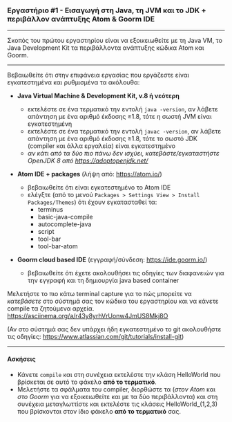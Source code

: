 ### Εργαστήριο #1 - Εισαγωγή στη Java, τη JVM και το JDK + περιβάλλον ανάπτυξης Atom & Goorm IDE
___
Σκοπός του πρώτου εργαστηρίου είναι να εξοικειωθείτε με τη Java VM, το Java Development Kit τα περιβάλλοντα ανάπτυξης κώδικα Atom και Goorm.

___
Βεβαιωθείτε ότι στην επιφάνεια εργασίας που εργάζεστε είναι εγκατεστημένα και ρυθμισμένα τα ακόλουθα:
* **Java Virtual Machine & Development Kit, v.8 ή νεότερη**
  * εκτελέστε σε ένα τερματικό την εντολή `java -version`, αν λάβετε απάντηση με ένα αριθμό έκδοσης ≥1.8, τότε η σωστή JVM είναι εγκατεστημένη
  * εκτελέστε σε ένα τερματικό την εντολή `javac -version`, αν λάβετε απάντηση με ένα αριθμό έκδοσης ≥1.8, τότε το σωστό JDK (compiler και άλλα εργαλεία) είναι εγκατεστημένο
  * _αν κάτι από τα δύο πιο πάνω δεν ισχύει, κατεβάστε/εγκαταστήστε OpenJDK 8 από https://adoptopenjdk.net/_


* **Atom IDE + packages** (λήψη από: https://atom.io/)
  * βεβαιωθείτε ότι είναι εγκατεστημένο το Atom IDE
  * ελέγξτε (από το μενού `Packages > Settings View > Install Packages/Themes`) ότι έχουν εγκατασταθεί τα:
    - terminus
    - basic-java-compile
    - autocomplete-java
    - script
    - tool-bar
    - tool-bar-atom

* **Goorm cloud based IDE** (εγγραφή/σύνδεση: https://ide.goorm.io/)
  * βεβαιωθείτε ότι έχετε ακολουθήσει τις οδηγίες των διαφανειών για την εγγραφή και τη δημιουργία java based container

Μελετήστε το πιο κάτω terminal capture για το πώς μπορείτε να _κατεβάσετε_ στο σύστημά σας τον κώδικα του εργαστηρίου και να κάνετε compile τα ζητούμενα αρχεία.
    https://asciinema.org/a/r43y8yrhVrUonw4JmUS8Mkj8O

(Αν στο σύστημά σας δεν υπάρχει ήδη εγκατεστημένο το git ακολουθήστε τις οδηγίες: https://www.atlassian.com/git/tutorials/install-git)

___
#### Ασκήσεις ####
* Κάνετε `compile` και στη συνέχεια εκτελέστε την κλάση HelloWorld που βρίσκεται σε αυτό το φάκελο __από το τερματικό__.
* Μελετήστε τα σφάλματα του compiler, διορθώστε τα (_στον Atom_ και _στο Goorm_ για να εξοικειωθείτε και με τα δύο περιβάλλοντα) και στη συνέχεια μεταγλωττίστε και εκτελέστε τις κλάσεις HelloWorld_(1,2,3) που βρίσκονται στον ίδιο φάκελο __από το τερματικό__ σας.
